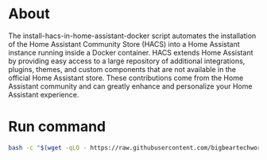 # About

The install-hacs-in-home-assistant-docker script automates the installation of the Home Assistant Community Store (HACS) into a Home Assistant instance running inside a Docker container. HACS extends Home Assistant by providing easy access to a large repository of additional integrations, plugins, themes, and custom components that are not available in the official Home Assistant store. These contributions come from the Home Assistant community and can greatly enhance and personalize your Home Assistant experience.

# Run command

```bash
bash -c "$(wget -qLO - https://raw.githubusercontent.com/bigbeartechworld/big-bear-scripts/master/install-hacs-in-home-assistant-docker/run.sh)"
```
